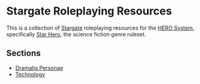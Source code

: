 # Stargate Roleplaying Resources

This is a collection of [Stargate](http://stargate.wikia.com/wiki/Stargate_Wiki) roleplaying resources for the [HERO System](http://www.herogames.com/), specifically [Star Hero](http://www.herogames.com/forums/store/category/11-star-hero/), the science fiction genre ruleset.

## Sections

* [Dramatis Personae](dramatis-personae.md)
* [Technology](technology.md)
